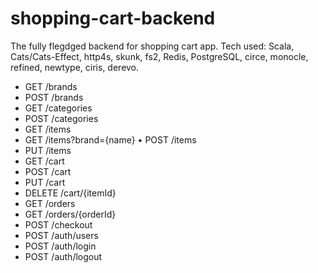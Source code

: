 # shopping-cart-backend
The fully flegdged backend for shopping cart app. Tech used: Scala, Cats/Cats-Effect, http4s, skunk, fs2, Redis, PostgreSQL, circe, monocle, refined, newtype, ciris, derevo.

- GET /brands
- POST /brands
- GET /categories
- POST /categories
- GET /items
- GET /items?brand={name} • POST /items
- PUT /items
- GET /cart
- POST /cart
- PUT /cart
- DELETE /cart/{itemId}
- GET /orders
- GET /orders/{orderId}
- POST /checkout
- POST /auth/users
- POST /auth/login
- POST /auth/logout
